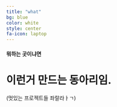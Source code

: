 ```yaml
---
title: "what"
bg: blue
color: white
style: center
fa-icon: laptop
---
```


#### 뭐하는 곳이냐면

# 이런거 만드는 동아리임.

(멋있는 프로젝트들 좌랄라ㅏㄱ)